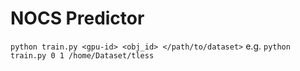 # NOCS Predictor

`python train.py <gpu-id> <obj_id> </path/to/dataset>`
e.g.
`python train.py 0 1 /home/Dataset/tless`
